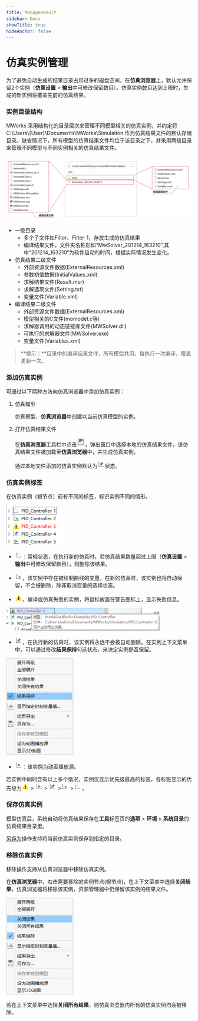 ```yaml
---
title: ManageResult
sidebar: Docs
showTitle: true
hideAnchor: false
---
```

# 仿真实例管理

为了避免自动生成的结果目录占用过多的磁盘空间，在**仿真浏览器**上，默认允许保留2个实例（**仿真设置**  > **输出**中可修改保留数目）。仿真实例数目达到上限时，生成的新实例将覆盖先前的仿真结果。

### 实例目录结构

MWorks 采用结构化的目录层次来管理不同模型相关的仿真实例，并约定将 C:\\Users\\{User}\Documents\MWorks\Simulation 作为仿真结果文件的默认存储目录。缺省情况下，所有模型的仿真结果文件均位于该目录之下，并采用两级目录来管理不同模型与不同实例相关的仿真结果文件。

<img src="ManageResult.assets/实例目录结构.png" alt="实例目录结构" style="zoom: 67%;" />

- 一级目录
  - 多个子文件如Filter、Filter-1，存放生成的仿真结果
  - 编译结果文件，文件夹名称形如“MwSolver_201214_163210”,其中”201214_163210“为软件启动的时间，根据实际情况发生变化。
- 仿真结果二级文件
  - 外部资源文件数据(ExternalResources.xml)
  - 参数初值数据(InitialValues.xml)
  - 求解结果文件(Result.msr)
  - 求解选项文件(Setting.txt)
  - 变量文件(Variable.xml)
- 编译结果二级文件
  - 外部资源文件数据(ExternalResources.xml)
  - 模型相关的C文件(momodel.c等)
  - 求解器调用的动态链接库文件(MWSolver.dll)
  - 可执行的求解器文件(MWSolver.exe)
  - 变量文件(Variables.xml)

> **提示：**目录中的编译结果文件，所有模型共用，每执行一次编译，覆盖更新一次。

### 添加仿真实例

 可通过以下两种方法向仿真浏览器中添加仿真实例：

1. 仿真模型

   仿真模型，**仿真浏览器**中创建以当前仿真模型的实例。

2. 打开仿真结果文件

   在**仿真浏览器**工具栏中点击![image-20201207143354857](ManageResult.assets/image-20201207143354857.png)，弹出窗口中选择本地的仿真结果文件，该仿真结果文件被加载至**仿真浏览器**中，并生成仿真实例。

   通过本地文件添加的仿真实例默认为![image-20210122164643078](ManageResult.assets/image-20210122164643078.png)状态。

### 仿真实例标签

在仿真实例（根节点）前有不同的标签，标识实例不同的情形。

![实例标签状态](ManageResult.assets/实例标签状态.png)

- ![常规状态](ManageResult.assets/常规状态.png)：常规状态，在执行新的仿真时，若仿真结果数量超过上限（**仿真设置**  > **输出**中可修改保留数目），则删除该结果。
- ![曲线状态](ManageResult.assets/曲线状态.png)，该实例中存在被绘制曲线的变量。在新的仿真时，该实例也将自动保留，不会被删除，除非取消变量的选择状态。

- ![失败状态](ManageResult.assets/失败状态.png)，编译或仿真失败的实例，将鼠标放置在警告图标上，显示失败信息。

<img src="ManageResult.assets/失败信息.png" alt="失败信息" style="zoom:80%;" />

- ![保持状态](ManageResult.assets/保持状态.png)，在执行新的仿真时，该实例将永远不会被自动删除。在实例上下文菜单中，可以通过修改**结果保持**勾选状态，来决定实例是否保留。

<img src="ManageResult.assets/结果保持.png" alt="结果保持" style="zoom:80%;" />

- ![当前状态](ManageResult.assets/当前状态.png)：该实例为动画播放源。

若实例中同时含有以上多个情况，实例仅显示优先级最高的标签，各标签显示的优先级为![失败状态](ManageResult.assets/失败状态.png) > ![当前状态](ManageResult.assets/当前状态.png) > ![保持状态](ManageResult.assets/保持状态.png) >![曲线状态](ManageResult.assets/曲线状态.png) >![常规状态](ManageResult.assets/常规状态.png) 。

### 保存仿真实例

模型仿真后，系统自动将仿真结果保存在**工具**标签页的**选项** > **环境** > **系统目录**的仿真结果目录里。

[另存为](#/forthExample/OperationPanelContextMenu/SimulationBrowser?target=SimulationBrowser_Saveas)操作支持将当前仿真实例保存到指定的目录。

### 移除仿真实例

移除操作支持从仿真浏览器中移除仿真实例。

在**仿真浏览器**中，右击需要移除的实例节点(根节点)，在上下文菜单中选择**关闭结果**，仿真浏览器将移除该实例，资源管理器中仍保留该实例的结果文件。

<img src="ManageResult.assets/关闭结果.png" alt="关闭结果" style="zoom:80%;" />

若在上下文菜单中选择**关闭所有结果**，则仿真浏览器内所有的仿真实例均会被移除。

​                
